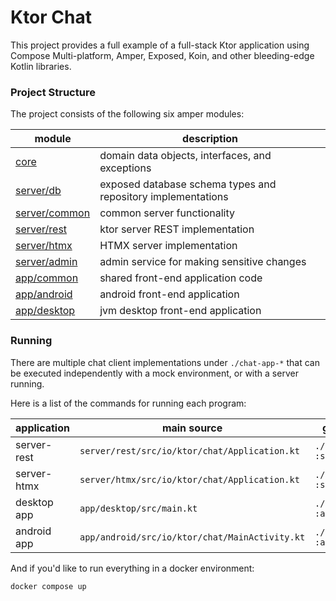 # Ktor Chat

This project provides a full example of a full-stack Ktor application using Compose Multi-platform, Amper, Exposed, 
Koin, and other bleeding-edge Kotlin libraries.

### Project Structure

The project consists of the following six amper modules:

| module                         | description                                                  |
|--------------------------------|--------------------------------------------------------------|
| [core](core)                   | domain data objects, interfaces, and exceptions              |
| [server/db](server/db)         | exposed database schema types and repository implementations |
| [server/common](server/common) | common server functionality                                  |
| [server/rest](server/rest)     | ktor server REST implementation                              |
| [server/htmx](server/htmx)     | HTMX server implementation                                   |
| [server/admin](server/admin)   | admin service for making sensitive changes                   |
| [app/common](app/common)       | shared front-end application code                            |
| [app/android](app/android)     | android front-end application                                |
| [app/desktop](app/desktop)     | jvm desktop front-end application                            |

### Running

There are multiple chat client implementations under `./chat-app-*` that can be executed independently 
with a mock environment, or with a server running.

Here is a list of the commands for running each program:

| application | main source                                    | gradle command                  |
|-------------|------------------------------------------------|---------------------------------|
| server-rest | `server/rest/src/io/ktor/chat/Application.kt`  | `./gradlew :server:rest:run`    |
| server-htmx | `server/htmx/src/io/ktor/chat/Application.kt`  | `./gradlew :server:htmx:run`    |
| desktop app | `app/desktop/src/main.kt`                      | `./gradlew :app:desktop:jvmRun` |
| android app | `app/android/src/io/ktor/chat/MainActivity.kt` | `./gradlew :app:android:jvmRun` |

And if you'd like to run everything in a docker environment:

```bash
docker compose up
```